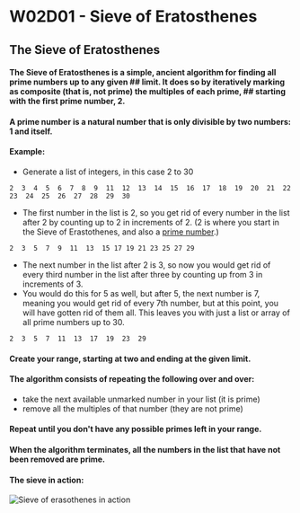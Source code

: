 # W02D01 - Sieve of Eratosthenes

## The Sieve of Eratosthenes <a id="the-sieve-of-eratosthenes"></a>

#### The Sieve of Eratosthenes is a simple, ancient algorithm for finding all prime numbers up to any given \#\# limit. It does so by iteratively marking as composite \(that is, not prime\) the multiples of each prime, \#\# starting with the first prime number, 2. <a id="the-sieve-of-eratosthenes-is-a-simple-ancient-algorithm-for-finding-all-prime-numbers-up-to-any-given--limit-it-does-so-by-iteratively-marking-as-composite-that-is-not-prime-the-multiples-of-each-prime--starting-with-the-first-prime-number-2"></a>

#### A prime number is a natural number that is only divisible by two numbers: 1 and itself. <a id="a-prime-number-is-a-natural-number-that-is-only-divisible-by-two-numbers-1-and-itself"></a>

#### Example: <a id="example"></a>

* Generate a list of integers, in this case 2 to 30

```text
2  3  4  5  6  7  8  9  11  12  13  14  15  16  17  18  19  20  21  22  23  24  25  26  27  28  29  30
```

* The first number in the list is 2, so you get rid of every number in the list after 2 by counting up to 2 in increments of 2. \(2 is where you start in the Sieve of Erastothenes, and also a [prime number](https://en.wikipedia.org/wiki/Prime_number).\)

```text
2  3  5  7  9  11  13  15 17 19 21 23 25 27 29
```

* The next number in the list after 2 is 3, so now you would get rid of every third number in the list after three by counting up from 3 in increments of 3.
* You would do this for 5 as well, but after 5, the next number is 7, meaning you would get rid of every 7th number, but at this point, you will have gotten rid of them all. This leaves you with just a list or array of all prime numbers up to 30.

```text
2  3  5  7  11  13  17  19  23  29
```

#### Create your range, starting at two and ending at the given limit. <a id="create-your-range-starting-at-two-and-ending-at-the-given-limit"></a>

#### The algorithm consists of repeating the following over and over: <a id="the-algorithm-consists-of-repeating-the-following-over-and-over"></a>

* take the next available unmarked number in your list \(it is prime\)
* remove all the multiples of that number \(they are not prime\)

#### Repeat until you don't have any possible primes left in your range. <a id="repeat-until-you-dont-have-any-possible-primes-left-in-your-range"></a>

#### When the algorithm terminates, all the numbers in the list that have not been removed are prime. <a id="when-the-algorithm-terminates-all-the-numbers-in-the-list-that-have-not-been-removed-are-prime"></a>

#### The sieve in action: <a id="the-sieve-in-action"></a>

![Sieve of erasothenes in action](https://upload.wikimedia.org/wikipedia/commons/b/b9/Sieve_of_Eratosthenes_animation.gif)

